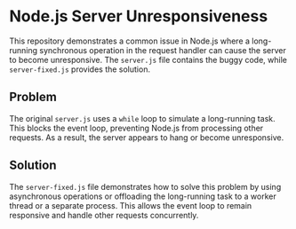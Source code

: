 # Node.js Server Unresponsiveness

This repository demonstrates a common issue in Node.js where a long-running synchronous operation in the request handler can cause the server to become unresponsive.  The `server.js` file contains the buggy code, while `server-fixed.js` provides the solution.

## Problem

The original `server.js` uses a `while` loop to simulate a long-running task. This blocks the event loop, preventing Node.js from processing other requests.  As a result, the server appears to hang or become unresponsive.

## Solution

The `server-fixed.js` file demonstrates how to solve this problem by using asynchronous operations or offloading the long-running task to a worker thread or a separate process. This allows the event loop to remain responsive and handle other requests concurrently.